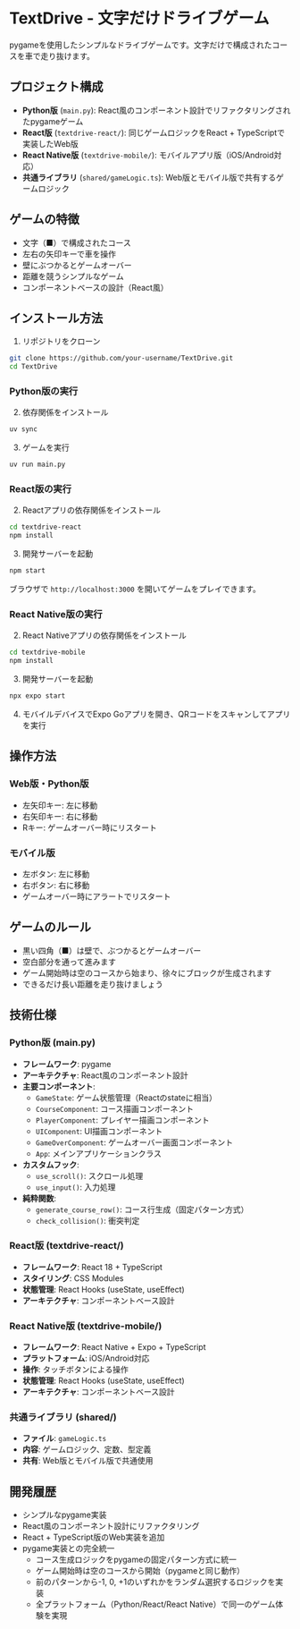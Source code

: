 # TextDrive - 文字だけドライブゲーム

pygameを使用したシンプルなドライブゲームです。文字だけで構成されたコースを車で走り抜けます。

## プロジェクト構成

- **Python版** (`main.py`): React風のコンポーネント設計でリファクタリングされたpygameゲーム
- **React版** (`textdrive-react/`): 同じゲームロジックをReact + TypeScriptで実装したWeb版
- **React Native版** (`textdrive-mobile/`): モバイルアプリ版（iOS/Android対応）
- **共通ライブラリ** (`shared/gameLogic.ts`): Web版とモバイル版で共有するゲームロジック

## ゲームの特徴

- 文字（■）で構成されたコース
- 左右の矢印キーで車を操作
- 壁にぶつかるとゲームオーバー
- 距離を競うシンプルなゲーム
- コンポーネントベースの設計（React風）

## インストール方法

1. リポジトリをクローン
```bash
git clone https://github.com/your-username/TextDrive.git
cd TextDrive
```

### Python版の実行

2. 依存関係をインストール
```bash
uv sync
```

3. ゲームを実行
```bash
uv run main.py
```

### React版の実行

2. Reactアプリの依存関係をインストール
```bash
cd textdrive-react
npm install
```

3. 開発サーバーを起動
```bash
npm start
```

ブラウザで `http://localhost:3000` を開いてゲームをプレイできます。

### React Native版の実行

2. React Nativeアプリの依存関係をインストール
```bash
cd textdrive-mobile
npm install
```

3. 開発サーバーを起動
```bash
npx expo start
```

4. モバイルデバイスでExpo Goアプリを開き、QRコードをスキャンしてアプリを実行

## 操作方法

### Web版・Python版
- 左矢印キー: 左に移動
- 右矢印キー: 右に移動
- Rキー: ゲームオーバー時にリスタート

### モバイル版
- 左ボタン: 左に移動
- 右ボタン: 右に移動
- ゲームオーバー時にアラートでリスタート

## ゲームのルール

- 黒い四角（■）は壁で、ぶつかるとゲームオーバー
- 空白部分を通って進みます
- ゲーム開始時は空のコースから始まり、徐々にブロックが生成されます
- できるだけ長い距離を走り抜けましょう

## 技術仕様

### Python版 (main.py)
- **フレームワーク**: pygame
- **アーキテクチャ**: React風のコンポーネント設計
- **主要コンポーネント**:
  - `GameState`: ゲーム状態管理（Reactのstateに相当）
  - `CourseComponent`: コース描画コンポーネント
  - `PlayerComponent`: プレイヤー描画コンポーネント
  - `UIComponent`: UI描画コンポーネント
  - `GameOverComponent`: ゲームオーバー画面コンポーネント
  - `App`: メインアプリケーションクラス
- **カスタムフック**:
  - `use_scroll()`: スクロール処理
  - `use_input()`: 入力処理
- **純粋関数**:
  - `generate_course_row()`: コース行生成（固定パターン方式）
  - `check_collision()`: 衝突判定

### React版 (textdrive-react/)
- **フレームワーク**: React 18 + TypeScript
- **スタイリング**: CSS Modules
- **状態管理**: React Hooks (useState, useEffect)
- **アーキテクチャ**: コンポーネントベース設計

### React Native版 (textdrive-mobile/)
- **フレームワーク**: React Native + Expo + TypeScript
- **プラットフォーム**: iOS/Android対応
- **操作**: タッチボタンによる操作
- **状態管理**: React Hooks (useState, useEffect)
- **アーキテクチャ**: コンポーネントベース設計

### 共通ライブラリ (shared/)
- **ファイル**: `gameLogic.ts`
- **内容**: ゲームロジック、定数、型定義
- **共有**: Web版とモバイル版で共通使用

## 開発履歴

- シンプルなpygame実装
- React風のコンポーネント設計にリファクタリング
- React + TypeScript版のWeb実装を追加
- pygame実装との完全統一
  - コース生成ロジックをpygameの固定パターン方式に統一
  - ゲーム開始時は空のコースから開始（pygameと同じ動作）
  - 前のパターンから-1, 0, +1のいずれかをランダム選択するロジックを実装
  - 全プラットフォーム（Python/React/React Native）で同一のゲーム体験を実現
